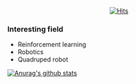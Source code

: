 <div align=center>

  [![Hits](https://hits.seeyoufarm.com/api/count/incr/badge.svg?url=https%3A%2F%2Fgithub.com%2Fmqjinwon&count_bg=%2379C83D&title_bg=%23555555&icon=&icon_color=%23E7E7E7&title=hits&edge_flat=false)](https://hits.seeyoufarm.com)

</div>

### Interesting field
- Reinforcement learning
- Robotics
- Quadruped robot

[![Anurag's github stats](https://github-readme-stats.vercel.app/api?username=mqjinwon)](https://github.com/mqjinwon/github-readme-stats)


  



